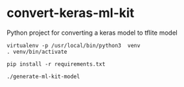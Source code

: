 # convert-keras-ml-kit
Python project for converting a keras model to tflite model


```
virtualenv -p /usr/local/bin/python3  venv
. venv/bin/activate

pip install -r requirements.txt

./generate-ml-kit-model
```



